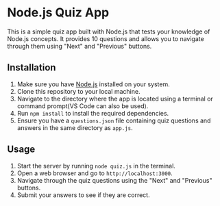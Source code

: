 # Node.js Quiz App

This is a simple quiz app built with Node.js that tests your knowledge of Node.js concepts. It provides 10 questions and allows you to navigate through them using "Next" and "Previous" buttons.

## Installation

1. Make sure you have [Node.js](https://nodejs.org/) installed on your system.
2. Clone this repository to your local machine.
3. Navigate to the directory where the app is located using a terminal or command prompt(VS Code can also be used).
4. Run `npm install` to install the required dependencies.
5. Ensure you have a `questions.json` file containing quiz questions and answers in the same directory as `app.js`.

## Usage

1. Start the server by running `node quiz.js` in the terminal.
2. Open a web browser and go to `http://localhost:3000`.
3. Navigate through the quiz questions using the "Next" and "Previous" buttons.
4. Submit your answers to see if they are correct.
